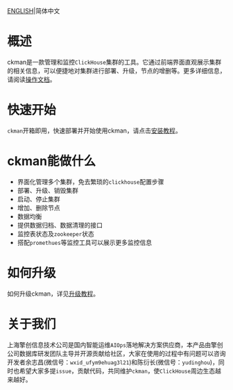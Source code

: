 [ENGLISH](./README.md)|简体中文

# 概述
ckman是一款管理和监控`ClickHouse`集群的工具。它通过前端界面直观展示集群的相关信息，可以便捷地对集群进行部署、升级，节点的增删等。更多详细信息，请阅读[操作文档](./docs/Ckman_Document_zh.md)。

# 快速开始
`ckman`开箱即用，快速部署并开始使用ckman，请点击[安装教程](./docs/guide/deploy.md)。

# ckman能做什么
- 界面化管理多个集群，免去繁琐的`clickhouse`配置步骤
- 部署、升级、销毁集群
- 启动、停止集群
- 增加、删除节点
- 数据均衡
- 提供数据归档、数据清理的接口
- 监控表状态及`zookeeper`状态
- 搭配`promethues`等监控工具可以展示更多监控信息

# 如何升级
如何升级ckman，详见[升级教程](./docs/guide/upgrade.md)。

# 关于我们
上海擎创信息技术公司是国内智能运维`AIOps`落地解决方案供应商，本产品由擎创公司数据库研发团队主导并开源贡献给社区，大家在使用的过程中有问题可以咨询开发者余志昌(微信号：`wxid_ufym9ehuag3l21`)和陈衍长(微信号：`yudinghou`)，同时也希望大家多提`issue`，贡献代码，共同维护`ckman`，使`ClickHouse`周边生态越来越好。
